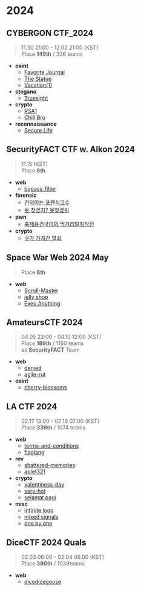 # 2024
## CYBERGON CTF_2024
> 11.30 21:00 - 12.02 21:00 (KST)   
> Place **149th** / 336 teams

* **osint**
  * [Favorite Journal](https://github.com/hyungin0505/CTF-WriteUp/tree/main/2024/CYBERGON%20CTF%202024#favorite-journal)   
  * [The Statue](https://github.com/hyungin0505/CTF-WriteUp/tree/main/2024/CYBERGON%20CTF%202024#the-statue)
  * [Vacation(1)](https://github.com/hyungin0505/CTF-WriteUp/tree/main/2024/CYBERGON%20CTF%202024#vacation1)
* **stegano**
  * [Truesight](https://github.com/hyungin0505/CTF-WriteUp/tree/main/2024/CYBERGON%20CTF%202024#truesight)
* **crypto**
  * [RSA1](https://github.com/hyungin0505/CTF-WriteUp/tree/main/2024/CYBERGON%20CTF%202024#rsa1)
  * [Chill Bro](https://github.com/hyungin0505/CTF-WriteUp/tree/main/2024/CYBERGON%20CTF%202024#chill-bro)
* **reconnaissance**
  * [Secure Life](https://github.com/hyungin0505/CTF-WriteUp/tree/main/2024/CYBERGON%20CTF%202024#secure-life)

## SecurityFACT CTF w. Alkon 2024
> 11.15 (KST)   
> Place **6th**

* **web**
  * [bypass_filter](https://github.com/hyungin0505/CTF-WriteUp/tree/main/2024/SecurityFACT%20CTF%20w.%20Alkon%202024#bypass_filter)
* **forensic**
  * [건덕이는 포렌식고수](https://github.com/hyungin0505/CTF-WriteUp/tree/main/2024/SecurityFACT%20CTF%20w.%20Alkon%202024#%EA%B1%B4%EB%8D%95%EC%9D%B4%EB%8A%94-%ED%8F%AC%EB%A0%8C%EC%8B%9D%EA%B3%A0%EC%88%98)
  * [못 찾겠지? 못찾겠쥐](https://github.com/hyungin0505/CTF-WriteUp/tree/main/2024/SecurityFACT%20CTF%20w.%20Alkon%202024#%EB%AA%BB-%EC%B0%BE%EA%B2%A0%EC%A7%80-%EB%AA%BB%EC%B0%BE%EA%B2%A0%EC%A5%90)
* **pwn**
  * [축제용건국이의 먹거리탈취작전](https://github.com/hyungin0505/CTF-WriteUp/tree/main/2024/SecurityFACT%20CTF%20w.%20Alkon%202024#%EC%B6%95%EC%A0%9C%EC%9A%A9%EC%82%AC%EA%B1%B4%EA%B5%AD%EC%9D%B4%EC%9D%98-%EB%A8%B9%EA%B1%B0%EB%A6%AC%ED%83%88%EC%B7%A8%EC%9E%91%EC%A0%84)
* **crypto** 
  * [쿠가 가져간 열쇠](https://github.com/hyungin0505/CTF-WriteUp/tree/main/2024/SecurityFACT%20CTF%20w.%20Alkon%202024#%EC%BF%A0%EA%B0%80-%EA%B0%80%EC%A0%B8%EA%B0%84-%EC%97%B4%EC%87%A0)

## Space War Web 2024 May
> Place **8th**

* **web**
  * [Scroll-Master](https://github.com/hyungin0505/CTF-WriteUp/blob/main/2024/Space%20War%20Web%202024%20May/README.md#scroll_master)
  * [jelly shop](https://github.com/hyungin0505/CTF-WriteUp/blob/main/2024/Space%20War%20Web%202024%20May/README.md#jelly-shop)
  * [Exec Anything](https://github.com/hyungin0505/CTF-WriteUp/blob/main/2024/Space%20War%20Web%202024%20May/README.md#exec-anything)

## AmateursCTF 2024
> 04.05 23:00 - 04.10 12:00 (KST)   
> Place **189th** / 1160 teams  
> as **SecurityFACT** Team

* **web**
  * [denied](https://github.com/hyungin0505/CTF-WriteUp/tree/main/2024/AmateursCTF%202024#webdenied)
  * [agile-rut](https://github.com/hyungin0505/CTF-WriteUp/tree/main/2024/AmateursCTF%202024#webagile-rut)
* **osint**
  * [cherry-blossoms](https://github.com/hyungin0505/CTF-WriteUp/blob/main/2024/AmateursCTF%202024/README.md#osintcherry-blossoms)

## LA CTF 2024
> 02.17 13:00 - 02.19 07:00 (KST)   
> Place **339th** / 1074 teams

* **web**
  * [terms-and-conditions](https://github.com/hyungin0505/CTF-WriteUp/blob/main/2024/LA%20CTF%202024/README.md#webterms-and-conditions)
  * [flaglang](https://github.com/hyungin0505/CTF-WriteUp/blob/main/2024/LA%20CTF%202024/README.md#webflaglang)
* **rev**
  * [shattered-memories](https://github.com/hyungin0505/CTF-WriteUp/blob/main/2024/LA%20CTF%202024/README.md#revshattered-memories)
  * [aplet321](https://github.com/hyungin0505/CTF-WriteUp/blob/main/2024/LA%20CTF%202024/README.md#revaplet321)
* **crypto**
  * [valentiness-day](https://github.com/hyungin0505/CTF-WriteUp/blob/main/2024/LA%20CTF%202024/README.md#cryptovalentines-day)
  * [very-hot](https://github.com/hyungin0505/CTF-WriteUp/blob/main/2024/LA%20CTF%202024/README.md#cryptovery-hot)
  * [selamat pagi](https://github.com/hyungin0505/CTF-WriteUp/blob/main/2024/LA%20CTF%202024/README.md#cryptoselamat-pagi)
* **misc**
  * [infinite loop](https://github.com/hyungin0505/CTF-WriteUp/blob/main/2024/LA%20CTF%202024/README.md#miscinfinite-loop)
  * [mixed signals](https://github.com/hyungin0505/CTF-WriteUp/blob/main/2024/LA%20CTF%202024/README.md#miscmixed-signals)
  * [one by one](https://github.com/hyungin0505/CTF-WriteUp/blob/main/2024/LA%20CTF%202024/README.md#miscone-by-one)

## DiceCTF 2024 Quals
> 02.03 06:00 - 02.04 06.00 (KST)   
> Place **390th** / 1039teams

* **web**
  * [dicedicegoose](https://github.com/hyungin0505/CTF-WriteUp/blob/main/2024/DiceCTF%202024%20Quals/README.md#webdicedicegoose)
